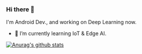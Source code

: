 ### Hi there 👋

I'm Android Dev., and working on Deep Learning now.

- 🌱 I’m currently learning IoT & Edge AI.

[![Anurag's github stats](https://github-readme-stats.vercel.app/api?username=noahzhy)](https://github.com/anuraghazra/github-readme-stats)


<!--
**noahzhy/noahzhy** is a ✨ _special_ ✨ repository because its `README.md` (this file) appears on your GitHub profile.

Here are some ideas to get you started:

- 🔭 I’m currently working on ...
- 🌱 I’m currently learning ...
- 👯 I’m looking to collaborate on ...
- 🤔 I’m looking for help with ...
- 💬 Ask me about ...
- 📫 How to reach me: ...
- 😄 Pronouns: ...
- ⚡ Fun fact: ...
-->
